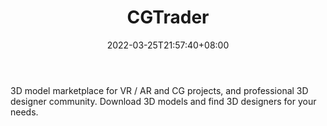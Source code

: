 ﻿---
weight: 
title: "CGTrader"
description: "3D model marketplace for VR / AR and CG projects, and professional 3D designer community. Download 3D models and find 3D designers for your needs."
date: 2022-03-25T21:57:40+08:00
lastmod: 2022-03-25T16:45:40+08:00
draft: false
authors: ["Metabd"]
featuredImage: "128.png"
link: "https://www.cgtrader.com/"
tags: ["CGTrader","交易所"]
categories: ["navigation"]
navigation: ["交易所"]
lightgallery: true
toc: true
pinned: false
recommend: false
recommend1: false
---
3D model marketplace for VR / AR and CG projects, and professional 3D designer community. Download 3D models and find 3D designers for your needs.
